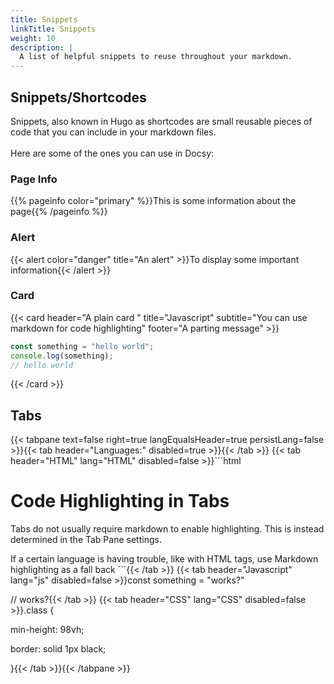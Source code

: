 ```yaml
---
title: Snippets
linkTitle: Snippets
weight: 10
description: |
  A list of helpful snippets to reuse throughout your markdown.
---
```

## Snippets/Shortcodes

Snippets, also known in Hugo as shortcodes are small reusable pieces of code that you can include in your markdown files.<br><br>Here are some of the ones you can use in Docsy:

### Page Info
{{% pageinfo color="primary" %}}This is some information about the page{{% /pageinfo %}}

### Alert

{{< alert color="danger" title="An alert" >}}To display some important information{{< /alert >}}

### Card
{{< card header="A plain card " title="Javascript" subtitle="You can use markdown for code highlighting" footer="A parting message" >}}
```javascript
const something = "hello world";
console.log(something);
// hello world
```
{{< /card >}}

## Tabs
{{< tabpane text=false right=true langEqualsHeader=true persistLang=false >}}{{< tab header="Languages:" disabled=true >}}{{< /tab >}}
{{< tab header="HTML" lang="HTML" disabled=false >}}```html

<h1>Code Highlighting in Tabs</h1>
<p>Tabs do not usually require markdown to enable highlighting. This is instead determined in the Tab Pane settings.</p>
<span>If a certain language is having trouble, like with HTML tags, use Markdown highlighting as a fall back</span>
```{{< /tab >}}
{{< tab header="Javascript" lang="js" disabled=false >}}const something = "works?"

// works?{{< /tab >}}
{{< tab header="CSS" lang="CSS" disabled=false >}}.class {

min-height: 98vh;

border: solid 1px black;

}{{< /tab >}}{{< /tabpane >}}